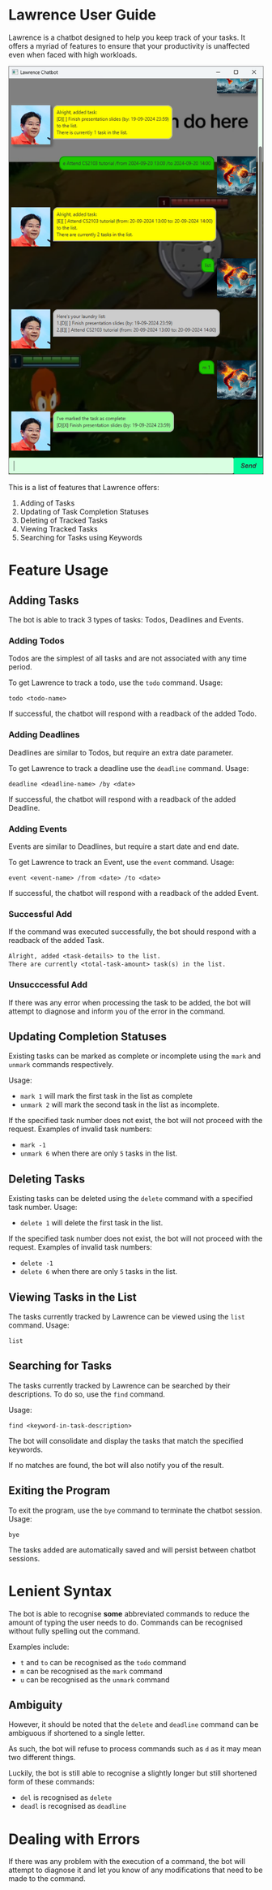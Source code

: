 # Lawrence User Guide

Lawrence is a chatbot designed to help you keep track of your tasks.
It offers a myriad of features to ensure that your productivity is unaffected even when faced with high workloads.

![](Ui.png)

This is a list of features that Lawrence offers:
1. Adding of Tasks
2. Updating of Task Completion Statuses
3. Deleting of Tracked Tasks
4. Viewing Tracked Tasks
5. Searching for Tasks using Keywords

# Feature Usage
## Adding Tasks
The bot is able to track 3 types of tasks: Todos, Deadlines and Events.

### Adding Todos
Todos are the simplest of all tasks and are not associated with any time period.

To get Lawrence to track a todo, use the `todo` command.
Usage:
```
todo <todo-name>
```
If successful, the chatbot will respond with a readback of the added Todo.

### Adding Deadlines
Deadlines are similar to Todos, but require an extra date parameter.

To get Lawrence to track a deadline use the `deadline` command.
Usage:
```
deadline <deadline-name> /by <date>
```
If successful, the chatbot will respond with a readback of the added Deadline.

### Adding Events
Events are similar to Deadlines, but require a start date and end date.

To get Lawrence to track an Event, use the `event` command.
Usage:
```
event <event-name> /from <date> /to <date>
```
If successful, the chatbot will respond with a readback of the added Event.

### Successful Add
If the command was executed successfully, the bot should respond with a readback of the added Task.
```
Alright, added <task-details> to the list.
There are currently <total-task-amount> task(s) in the list.
```
### Unsucccessful Add
If there was any error when processing the task to be added, the bot will attempt to diagnose and inform you of the error in the command.

## Updating Completion Statuses
Existing tasks can be marked as complete or incomplete using the `mark` and `unmark` commands respectively.

Usage:
- `mark 1` will mark the first task in the list as complete
- `unmark 2` will mark the second task in the list as incomplete.

If the specified task number does not exist, the bot will not proceed with the request.
Examples of invalid task numbers:
- `mark -1`
- `unmark 6` when there are only `5` tasks in the list.

## Deleting Tasks
Existing tasks can be deleted using the `delete` command with a specified task number.
Usage:
- `delete 1` will delete the first task in the list.

If the specified task number does not exist, the bot will not proceed with the request.
Examples of invalid task numbers:
- `delete -1`
- `delete 6` when there are only `5` tasks in the list.

## Viewing Tasks in the List
The tasks currently tracked by Lawrence can be viewed using the `list` command.
Usage:
```
list
```

## Searching for Tasks
The tasks currently tracked by Lawrence can be searched by their descriptions.
To do so, use the `find` command.

Usage:
```
find <keyword-in-task-description>
```
The bot will consolidate and display the tasks that match the specified keywords.

If no matches are found, the bot will also notify you of the result.

## Exiting the Program
To exit the program, use the `bye` command to terminate the chatbot session.
Usage:
```
bye
```

The tasks added are automatically saved and will persist between chatbot sessions.

# Lenient Syntax
The bot is able to recognise **some** abbreviated commands to reduce the amount of typing the user needs to do.
Commands can be recognised without fully spelling out the command.

Examples include:
- `t` and `to` can be recognised as the `todo` command
- `m` can be recognised as the `mark` command
- `u` can be recognised as the `unmark` command

## Ambiguity
However, it should be noted that the `delete` and `deadline` command can be ambiguous if shortened to a single letter.

As such, the bot will refuse to process commands such as `d` as it may mean two different things.

Luckily, the bot is still able to recognise a slightly longer but still shortened form of these commands:
- `del` is recognised as `delete`
- `deadl` is recognised as `deadline`

# Dealing with Errors
If there was any problem with the execution of a command, the bot will attempt to diagnose it and let you know of any modifications that need to be made to the command.